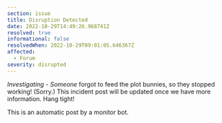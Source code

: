 ```yaml
---
section: issue
title: Disruption Detected
date: 2022-10-29T14:49:26.968741Z
resolved: true
informational: false
resolvedWhen: 2022-10-29T09:01:05.646367Z
affected:
  - Forum
severity: disrupted
---
```

*Investigating* - _Someone_ forgot to feed the plot bunnies, so they stopped working! (Sorry.) This incident post will be updated once we have more information. Hang tight!

This is an automatic post by a monitor bot.
        